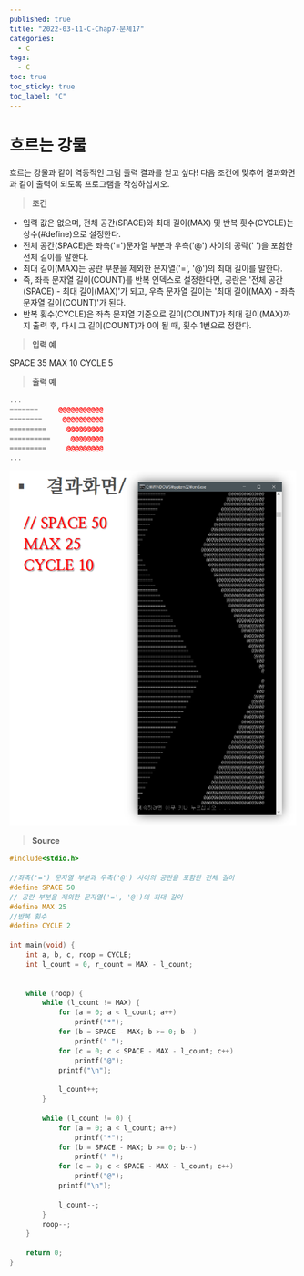```yaml
---
published: true
title: "2022-03-11-C-Chap7-문제17"
categories:
  - C
tags:
  - C
toc: true
toc_sticky: true
toc_label: "C"
---
```


# 흐르는 강물

흐르는 강물과 같이 역동적인 그림 출력 결과를 얻고 싶다! 다음 조건에 맞추어 결과화면과 같이 출력이 되도록 프로그램을 작성하십시오.

> **조건**

- 입력 값은 없으며, 전체 공간(SPACE)와 최대 길이(MAX) 및 반복 횟수(CYCLE)는 상수(#define)으로 설정한다.
- 전체 공간(SPACE)은 좌측('=')문자열 부분과 우측('@') 사이의 공락(' ')을 포함한 전체 길이를 말한다.
- 최대 길이(MAX)는 공란 부분을 제외한 문자열('=', '@')의 최대 길이를 말한다.
- 즉, 좌측 문자열 길이(COUNT)를 반복 인덱스로 설정한다면, 공란은 '전체 공간(SPACE) - 최대 길이(MAX)'가 되고, 우측 문자열 길이는 '최대 길이(MAX) - 좌측 문자열 길이(COUNT)'가 된다.
- 반복 횟수(CYCLE)은 좌측 문자열 기준으로 길이(COUNT)가 최대 길이(MAX)까지 출력 후, 다시 그 길이(COUNT)가 0이 될 때, 횟수 1번으로 정한다.

> **입력 예**

SPACE 35 MAX 10 CYCLE 5

> **출력 예**

```C++
...
=======     @@@@@@@@@@@
========     @@@@@@@@@@
=========     @@@@@@@@@
==========     @@@@@@@@
=========     @@@@@@@@@
...
```

![image](https://github.com/222SeungHyun/222SeungHyun.github.io/blob/master/_images/%EA%B8%B0%EC%B4%88%ED%94%84%EB%A1%9C%EA%B7%B8%EB%9E%98%EB%B0%8D%207%EC%9E%A5%20%EC%8B%A4%EC%8A%B5-%EB%AC%B8%EC%A0%9C17.png?raw=true)

> **Source**

```C++
#include<stdio.h>

//좌측('=') 문자열 부분과 우측('@') 사이의 공란을 포함한 전체 길이
#define SPACE 50
// 공란 부분을 제외한 문자열('=', '@')의 최대 길이
#define MAX 25
//반복 횟수
#define CYCLE 2

int main(void) {
	int a, b, c, roop = CYCLE;
	int l_count = 0, r_count = MAX - l_count;


	while (roop) {
		while (l_count != MAX) {
			for (a = 0; a < l_count; a++)
				printf("*");
			for (b = SPACE - MAX; b >= 0; b--)
				printf(" ");
			for (c = 0; c < SPACE - MAX - l_count; c++)
				printf("@");
			printf("\n");

			l_count++;
		}

		while (l_count != 0) {
			for (a = 0; a < l_count; a++)
				printf("*");
			for (b = SPACE - MAX; b >= 0; b--)
				printf(" ");
			for (c = 0; c < SPACE - MAX - l_count; c++)
				printf("@");
			printf("\n");

			l_count--;
		}
		roop--;
	}

	return 0;
}
```
